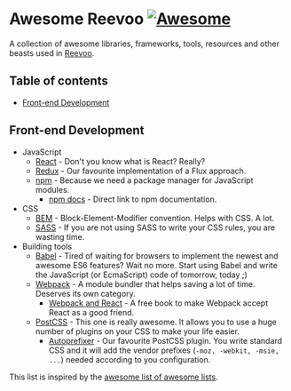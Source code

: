 # Awesome Reevoo [![Awesome](https://cdn.rawgit.com/sindresorhus/awesome/d7305f38d29fed78fa85652e3a63e154dd8e8829/media/badge.svg)](https://github.com/sindresorhus/awesome)
A collection of awesome libraries, frameworks, tools, resources and other beasts used in [Reevoo](http://reevoo.github.io/).

## Table of contents

- [Front-end Development](#front-end-development)

## Front-end Development

- JavaScript
  - [React](https://facebook.github.io/react/) - Don't you know what is React? Really?
  - [Redux](http://redux.js.org/) - Our favourite implementation of a Flux approach.
  - [npm](https://www.npmjs.com/) - Because we need a package manager for JavaScript modules.
    - [npm docs](https://docs.npmjs.com/) - Direct link to npm documentation.
- CSS
  - [BEM](https://en.bem.info/) - Block-Element-Modifier convention. Helps with CSS. A lot.
  - [SASS](http://sass-lang.com/) - If you are not using SASS to write your CSS rules, you are wasting time.
- Building tools
  - [Babel](https://babeljs.io/) - Tired of waiting for browsers to implement the newest and awesome ES6 features? Wait no more. Start using Babel and write the JavaScript (or EcmaScript) code of tomorrow, today ;)
  - [Webpack](https://webpack.github.io/) - A module bundler that helps saving a lot of time. Deserves its own category.
    - [Webpack and React](http://survivejs.com/webpack_react/introduction/) - A free book to make Webpack accept React as a good friend.
  - [PostCSS](http://postcss.org/) - This one is really awesome. It allows you to use a huge number of plugins on your CSS to make your life easier.
    - [Autoprefixer](https://github.com/postcss/autoprefixer) - Our favourite PostCSS plugin. You write standard CSS and it will add the vendor prefixes (`-moz, -webkit, -msie, ...`) needed according to you configuration.

This list is inspired by the [awesome list of awesome lists](https://github.com/sindresorhus/awesome).
